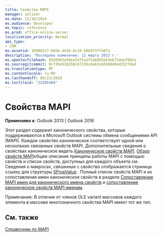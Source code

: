 ```yaml
---
title: Свойства MAPI
manager: soliver
ms.date: 11/16/2014
ms.audience: Developer
ms.topic: reference
ms.prod: office-online-server
localization_priority: Normal
api_type:
- COM
ms.assetid: 3b980217-b65b-442b-8c18-b8b9f3ff487a
description: 'Последнее изменение: 12 марта 2013 г.'
ms.openlocfilehash: 8550963a50ea2475a3f5a6869264eb714eef6b5a
ms.sourcegitcommit: 0cf39e5382b8c6f236c8a63c6036849ed3527ded
ms.translationtype: MT
ms.contentlocale: ru-RU
ms.lasthandoff: 08/23/2018
ms.locfileid: "22585404"
---
```

# <a name="mapi-properties"></a>Свойства MAPI

 
  
**Применимо к**: Outlook 2013 | Outlook 2016 
  
Этот раздел содержит канонического свойства, которые поддерживаются в Microsoft Outlook системы обмена сообщениями API (MAPI). Каждое свойство каноническое соответствует одной или нескольких связанных свойств MAPI. Дополнительные сведения о свойствах каноническое видеть [Каноническое свойств MAPI](mapi-canonical-properties.md). [Обзор свойств MAPI](mapi-property-overview.md)общее описание принципы работы MAPI с помощью свойств и список свойств, доступных для каждого объекта см. Сведения о макросах, связанные с свойство отображается страница ссылку для структуры [SPropValue](spropvalue.md) . Полный список свойств MAPI и их сопоставления имен каноническое свойств в разделе [Сопоставление MAPI имен для канонического имена свойств](mapping-mapi-names-to-canonical-property-names.md) и [сопоставление каноническое свойств MAPI именам](mapping-canonical-property-names-to-mapi-names.md). 
  
Примечание: В отличие от членов OLE variant массивов каждого элемента в массиве многозначного свойства MAPI имеет тот же тип. 
  
## <a name="see-also"></a>См. также



[Справочник по MAPI](mapi-reference.md)

